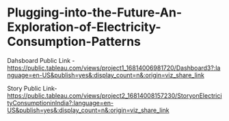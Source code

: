 # Plugging-into-the-Future-An-Exploration-of-Electricity-Consumption-Patterns


Dahsboard Public Link - https://public.tableau.com/views/project1_16814006981720/Dashboard3?:language=en-US&publish=yes&:display_count=n&:origin=viz_share_link

Story Public Link- https://public.tableau.com/views/project2_16814008157230/StoryonElectricityConsumptioninIndia?:language=en-US&publish=yes&:display_count=n&:origin=viz_share_link
